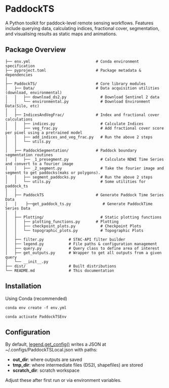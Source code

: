 # PaddockTS

A Python toolkit for paddock-level remote sensing workflows. Features include querying data, calculating indices, fractional cover, segmentation, and visualising results as static maps and animations.

## Package Overview


```
├── env.yml                             # Conda environment specification
├── pyproject.toml                      # Package metadata & dependencies
│
├── PaddockTS/                          # Core library modules
│   ├── Data/                           # Data acquisition utilities (download, environmental)
│   │   ├── download_ds2.py               # Download Sentinel 2 data
│   │   └── environmental.py              # Download Environment Data(Silo, etc)
│   │
│   ├── IndicesAndVegFrac/              # Index and fractional cover calculations
│   │   ├── indices.py                    # Calculate Indices            
│   │   ├── veg_frac.py                   # Add fractional cover score per pixel using a pretrained model
│   │   ├── add_indices_and_veg_frac.py   # Run the above 2 steps
│   │   └── utils.py
│   │ 
│   ├── PaddockSegmentation/            # Paddock boundary segmentation routines
│   │   ├── _1_presegment.py              # Calculate NDWI Time Series and convert to a fourier image
│   │   ├── _2_segment.py                 # Take the fourier image and segment to get paddocks(maks or polygons).
│   │   ├── segment_paddocks.py           # Run the above 2 steps
│   │   └── utils.py                      # Some utilities for paddock_ts
│   │
│   ├── PaddockTS                       # Generate Paddock Time Series Data
│   │    ├──get_paddock_ts.py              # Generate PaddockTime Series Data
│   │
│   ├── Plotting/                         # Static plotting functions
│   │   ├── plotting_functions.py       # Plotting
│   │   ├── checkpoint_plots.py           # Checkpoint Plots
│   │   └── topographic_plots.py          # Topographic Plots
│   │ 
│   ├── filter.py           # STAC‐API filter builder
│   ├── legend.py           # File paths & configuration management
│   ├── query.py            # Query class to define area of interest
│   ├── get_outputs.py      # Wrapper to get all outputs from a given query
│   └── __init__.py
├── dist/                   # Built distributions
└── README.md               # This documentation

```

## Installation

Using Conda (recommended)

``conda env create -f env.yml``

``conda activate PaddockTSEnv``


## Configuration

By default, [legend.get_config()](/PaddockTS/legend.py) writes a JSON at ~/.configs/PaddockTSLocal.json with paths:

* **out_dir**: where outputs are saved
* **tmp_dir**: where intermediate files (DS2I, shapefiles) are stored
* **scratch_dir**: scratch workspace

Adjust these after first run or via environment variables.

